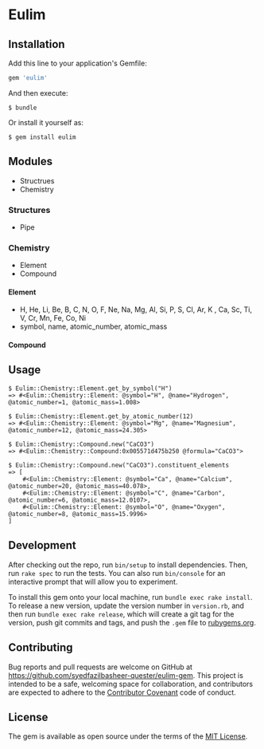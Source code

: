 # Eulim

## Installation

Add this line to your application's Gemfile:

```ruby
gem 'eulim'
```

And then execute:

    $ bundle

Or install it yourself as:

    $ gem install eulim

## Modules

* Structrues
* Chemistry

### Structures
* Pipe

### Chemistry

* Element
* Compound

#### Element

* H, He, Li, Be, B, C, N, O, F, Ne, Na, Mg, Al, Si, P, S, Cl, Ar, K , Ca, Sc, Ti, V, Cr, Mn, Fe, Co, Ni
* symbol, name, atomic_number, atomic_mass

#### Compound

## Usage

	$ Eulim::Chemistry::Element.get_by_symbol("H")
	=> #<Eulim::Chemistry::Element: @symbol="H", @name="Hydrogen", @atomic_number=1, @atomic_mass=1.008>

	$ Eulim::Chemistry::Element.get_by_atomic_number(12)
	=> #<Eulim::Chemistry::Element: @symbol="Mg", @name="Magnesium", @atomic_number=12, @atomic_mass=24.305>

	$ Eulim::Chemistry::Compound.new("CaCO3")
	=> #<Eulim::Chemistry::Compound:0x005571d475b250 @formula="CaCO3">

	$ Eulim::Chemistry::Compound.new("CaCO3").constituent_elements
	=> [
		#<Eulim::Chemistry::Element: @symbol="Ca", @name="Calcium", @atomic_number=20, @atomic_mass=40.078>,
		#<Eulim::Chemistry::Element: @symbol="C", @name="Carbon", @atomic_number=6, @atomic_mass=12.0107>,
		#<Eulim::Chemistry::Element: @symbol="O", @name="Oxygen", @atomic_number=8, @atomic_mass=15.9996>
	]
## Development

After checking out the repo, run `bin/setup` to install dependencies. Then, run `rake spec` to run the tests. You can also run `bin/console` for an interactive prompt that will allow you to experiment.

To install this gem onto your local machine, run `bundle exec rake install`. To release a new version, update the version number in `version.rb`, and then run `bundle exec rake release`, which will create a git tag for the version, push git commits and tags, and push the `.gem` file to [rubygems.org](https://rubygems.org).

## Contributing

Bug reports and pull requests are welcome on GitHub at https://github.com/syedfazilbasheer-quester/eulim-gem. This project is intended to be a safe, welcoming space for collaboration, and contributors are expected to adhere to the [Contributor Covenant](http://contributor-covenant.org) code of conduct.


## License

The gem is available as open source under the terms of the [MIT License](http://opensource.org/licenses/MIT).


